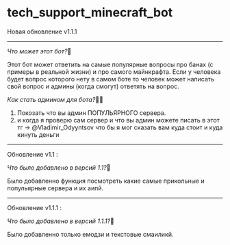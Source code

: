 # tech_support_minecraft_bot
Новая обновление v1.1.1
__________________________________________________________________________________________________________

_Что может этот бот?_🤖

Этот бот может ответить на самые популярные вопросы про банах (с примеры в реальной жизни) и про самого майнкрафта. Если у человека будет вопрос которого нету в самом боте то человек может написать свой вопрос и админы (когда смогут) ответять на вопрос. 

_Как стать админом для бота?_👨‍🔧

1. Покозать что вы админ ПОПУЛЬЯРНОГО сервера.
2. и когда я проверю сам сервер и что вы админ можете писать в этот тг -> @Vladimir_Odyyntsov что бы я мог сказать вам куда стоит и куда кинуть деньги
__________________________________________________________________________________________________________

Обновление v1.1 :

_Что было добавлено в версий 1.1?_🤖

Было добавленно функция посмотреть какие самые прикольные и попульярные сервера и их аипй.
__________________________________________________________________________________________________________

Обновление v1.1.1 :

_Что было добавлено в версий 1.1.1?_🤖

Было добавленно только емодзи и текстовые смаиликй.